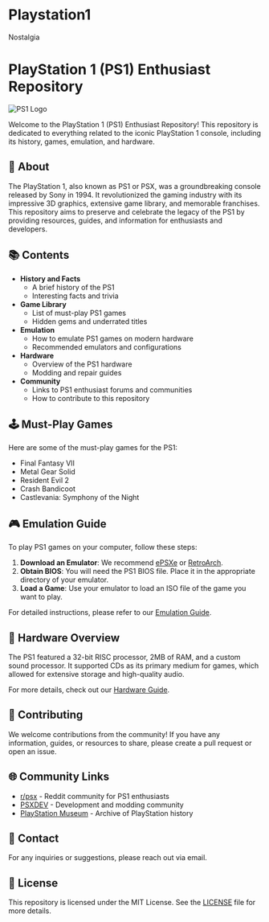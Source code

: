 # Playstation1
Nostalgia 
# PlayStation 1 (PS1) Enthusiast Repository

![PS1 Logo](https://upload.wikimedia.org/wikipedia/commons/4/45/PlayStation_logo.svg)

Welcome to the PlayStation 1 (PS1) Enthusiast Repository! This repository is dedicated to everything related to the iconic PlayStation 1 console, including its history, games, emulation, and hardware.

## 📜 About

The PlayStation 1, also known as PS1 or PSX, was a groundbreaking console released by Sony in 1994. It revolutionized the gaming industry with its impressive 3D graphics, extensive game library, and memorable franchises. This repository aims to preserve and celebrate the legacy of the PS1 by providing resources, guides, and information for enthusiasts and developers.

## 📚 Contents

- **History and Facts**
  - A brief history of the PS1
  - Interesting facts and trivia
- **Game Library**
  - List of must-play PS1 games
  - Hidden gems and underrated titles
- **Emulation**
  - How to emulate PS1 games on modern hardware
  - Recommended emulators and configurations
- **Hardware**
  - Overview of the PS1 hardware
  - Modding and repair guides
- **Community**
  - Links to PS1 enthusiast forums and communities
  - How to contribute to this repository

## 🕹 Must-Play Games

Here are some of the must-play games for the PS1:

- Final Fantasy VII
- Metal Gear Solid
- Resident Evil 2
- Crash Bandicoot
- Castlevania: Symphony of the Night

## 🎮 Emulation Guide

To play PS1 games on your computer, follow these steps:

1. **Download an Emulator**: We recommend [ePSXe](http://www.epsxe.com/) or [RetroArch](https://www.retroarch.com/).
2. **Obtain BIOS**: You will need the PS1 BIOS file. Place it in the appropriate directory of your emulator.
3. **Load a Game**: Use your emulator to load an ISO file of the game you want to play.

For detailed instructions, please refer to our [Emulation Guide](docs/emulation.md).

## 🔧 Hardware Overview

The PS1 featured a 32-bit RISC processor, 2MB of RAM, and a custom sound processor. It supported CDs as its primary medium for games, which allowed for extensive storage and high-quality audio.

For more details, check out our [Hardware Guide](docs/hardware.md).

## 🤝 Contributing

We welcome contributions from the community! If you have any information, guides, or resources to share, please create a pull request or open an issue.

## 🌐 Community Links

- [r/psx](https://www.reddit.com/r/psx/) - Reddit community for PS1 enthusiasts
- [PSXDEV](http://www.psxdev.net/) - Development and modding community
- [PlayStation Museum](http://www.playstationmuseum.com/) - Archive of PlayStation history

## 📧 Contact

For any inquiries or suggestions, please reach out via email.

## 📜 License

This repository is licensed under the MIT License. See the [LICENSE](LICENSE) file for more details.


